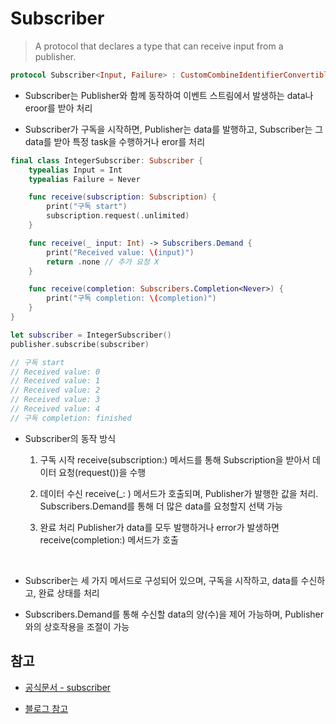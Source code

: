 # Subscriber

> A protocol that declares a type that can receive input from a publisher.

```swift
protocol Subscriber<Input, Failure> : CustomCombineIdentifierConvertible
```

- Subscriber는 Publisher와 함께 동작하여 이벤트 스트림에서 발생하는 data나 eroor를 받아 처리

- Subscriber가 구독을 시작하면, Publisher는 data를 발행하고, Subscriber는 그 data를 받아 특정 task을 수행하거나 eror를 처리

```swift
final class IntegerSubscriber: Subscriber {
    typealias Input = Int
    typealias Failure = Never

    func receive(subscription: Subscription) {
        print("구독 start")
        subscription.request(.unlimited)
    }

    func receive(_ input: Int) -> Subscribers.Demand {
        print("Received value: \(input)")
        return .none // 추가 요청 X
    }

    func receive(completion: Subscribers.Completion<Never>) {
        print("구독 completion: \(completion)")
    }
}

let subscriber = IntegerSubscriber()
publisher.subscribe(subscriber)

// 구독 start
// Received value: 0
// Received value: 1
// Received value: 2
// Received value: 3
// Received value: 4
// 구독 completion: finished
```

- Subscriber의 동작 방식

  1.  구독 시작
      receive(subscription:) 메서드를 통해 Subscription을 받아서 데이터 요청(request())을 수행

  2.  데이터 수신
      receive(\_: ) 메서드가 호출되며, Publisher가 발행한 값을 처리. Subscribers.Demand를 통해 더 많은 data를 요청할지 선택 가능

  3.  완료 처리
      Publisher가 data를 모두 발행하거나 error가 발생하면 receive(completion:) 메서드가 호출

<br/>

- Subscriber는 세 가지 메서드로 구성되어 있으며, 구독을 시작하고, data를 수신하고, 완료 상태를 처리

- Subscribers.Demand를 통해 수신할 data의 양(수)을 제어 가능하며, Publisher와의 상호작용을 조절이 가능

## 참고

- [공식문서 - subscriber](https://developer.apple.com/documentation/combine/subscriber)

- [블로그 참고](https://ios-development.tistory.com/1117)
